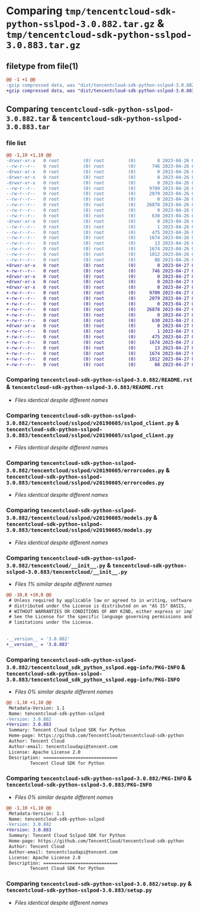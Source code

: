 # Comparing `tmp/tencentcloud-sdk-python-sslpod-3.0.882.tar.gz` & `tmp/tencentcloud-sdk-python-sslpod-3.0.883.tar.gz`

## filetype from file(1)

```diff
@@ -1 +1 @@
-gzip compressed data, was "dist/tencentcloud-sdk-python-sslpod-3.0.882.tar", last modified: Wed Apr 26 03:45:41 2023, max compression
+gzip compressed data, was "dist/tencentcloud-sdk-python-sslpod-3.0.883.tar", last modified: Thu Apr 27 00:48:25 2023, max compression
```

## Comparing `tencentcloud-sdk-python-sslpod-3.0.882.tar` & `tencentcloud-sdk-python-sslpod-3.0.883.tar`

### file list

```diff
@@ -1,19 +1,19 @@
-drwxr-xr-x   0 root         (0) root         (0)        0 2023-04-26 03:45:41.000000 tencentcloud-sdk-python-sslpod-3.0.882/
--rw-r--r--   0 root         (0) root         (0)      746 2023-04-26 03:45:41.000000 tencentcloud-sdk-python-sslpod-3.0.882/README.rst
-drwxr-xr-x   0 root         (0) root         (0)        0 2023-04-26 03:45:41.000000 tencentcloud-sdk-python-sslpod-3.0.882/tencentcloud/
-drwxr-xr-x   0 root         (0) root         (0)        0 2023-04-26 03:45:41.000000 tencentcloud-sdk-python-sslpod-3.0.882/tencentcloud/sslpod/
-drwxr-xr-x   0 root         (0) root         (0)        0 2023-04-26 03:45:41.000000 tencentcloud-sdk-python-sslpod-3.0.882/tencentcloud/sslpod/v20190605/
--rw-r--r--   0 root         (0) root         (0)     9709 2023-04-26 03:45:41.000000 tencentcloud-sdk-python-sslpod-3.0.882/tencentcloud/sslpod/v20190605/sslpod_client.py
--rw-r--r--   0 root         (0) root         (0)     2079 2023-04-26 03:45:41.000000 tencentcloud-sdk-python-sslpod-3.0.882/tencentcloud/sslpod/v20190605/errorcodes.py
--rw-r--r--   0 root         (0) root         (0)        0 2023-04-26 03:45:41.000000 tencentcloud-sdk-python-sslpod-3.0.882/tencentcloud/sslpod/v20190605/__init__.py
--rw-r--r--   0 root         (0) root         (0)    26878 2023-04-26 03:45:41.000000 tencentcloud-sdk-python-sslpod-3.0.882/tencentcloud/sslpod/v20190605/models.py
--rw-r--r--   0 root         (0) root         (0)        0 2023-04-26 03:45:41.000000 tencentcloud-sdk-python-sslpod-3.0.882/tencentcloud/sslpod/__init__.py
--rw-r--r--   0 root         (0) root         (0)      630 2023-04-26 03:45:41.000000 tencentcloud-sdk-python-sslpod-3.0.882/tencentcloud/__init__.py
-drwxr-xr-x   0 root         (0) root         (0)        0 2023-04-26 03:45:41.000000 tencentcloud-sdk-python-sslpod-3.0.882/tencentcloud_sdk_python_sslpod.egg-info/
--rw-r--r--   0 root         (0) root         (0)        1 2023-04-26 03:45:41.000000 tencentcloud-sdk-python-sslpod-3.0.882/tencentcloud_sdk_python_sslpod.egg-info/dependency_links.txt
--rw-r--r--   0 root         (0) root         (0)      475 2023-04-26 03:45:41.000000 tencentcloud-sdk-python-sslpod-3.0.882/tencentcloud_sdk_python_sslpod.egg-info/SOURCES.txt
--rw-r--r--   0 root         (0) root         (0)     1674 2023-04-26 03:45:41.000000 tencentcloud-sdk-python-sslpod-3.0.882/tencentcloud_sdk_python_sslpod.egg-info/PKG-INFO
--rw-r--r--   0 root         (0) root         (0)       13 2023-04-26 03:45:41.000000 tencentcloud-sdk-python-sslpod-3.0.882/tencentcloud_sdk_python_sslpod.egg-info/top_level.txt
--rw-r--r--   0 root         (0) root         (0)     1674 2023-04-26 03:45:41.000000 tencentcloud-sdk-python-sslpod-3.0.882/PKG-INFO
--rw-r--r--   0 root         (0) root         (0)     1012 2023-04-26 03:45:41.000000 tencentcloud-sdk-python-sslpod-3.0.882/setup.py
--rw-r--r--   0 root         (0) root         (0)       88 2023-04-26 03:45:41.000000 tencentcloud-sdk-python-sslpod-3.0.882/setup.cfg
+drwxr-xr-x   0 root         (0) root         (0)        0 2023-04-27 00:48:25.000000 tencentcloud-sdk-python-sslpod-3.0.883/
+-rw-r--r--   0 root         (0) root         (0)      746 2023-04-27 00:48:25.000000 tencentcloud-sdk-python-sslpod-3.0.883/README.rst
+drwxr-xr-x   0 root         (0) root         (0)        0 2023-04-27 00:48:25.000000 tencentcloud-sdk-python-sslpod-3.0.883/tencentcloud/
+drwxr-xr-x   0 root         (0) root         (0)        0 2023-04-27 00:48:25.000000 tencentcloud-sdk-python-sslpod-3.0.883/tencentcloud/sslpod/
+drwxr-xr-x   0 root         (0) root         (0)        0 2023-04-27 00:48:25.000000 tencentcloud-sdk-python-sslpod-3.0.883/tencentcloud/sslpod/v20190605/
+-rw-r--r--   0 root         (0) root         (0)     9709 2023-04-27 00:48:25.000000 tencentcloud-sdk-python-sslpod-3.0.883/tencentcloud/sslpod/v20190605/sslpod_client.py
+-rw-r--r--   0 root         (0) root         (0)     2079 2023-04-27 00:48:25.000000 tencentcloud-sdk-python-sslpod-3.0.883/tencentcloud/sslpod/v20190605/errorcodes.py
+-rw-r--r--   0 root         (0) root         (0)        0 2023-04-27 00:48:25.000000 tencentcloud-sdk-python-sslpod-3.0.883/tencentcloud/sslpod/v20190605/__init__.py
+-rw-r--r--   0 root         (0) root         (0)    26878 2023-04-27 00:48:25.000000 tencentcloud-sdk-python-sslpod-3.0.883/tencentcloud/sslpod/v20190605/models.py
+-rw-r--r--   0 root         (0) root         (0)        0 2023-04-27 00:48:25.000000 tencentcloud-sdk-python-sslpod-3.0.883/tencentcloud/sslpod/__init__.py
+-rw-r--r--   0 root         (0) root         (0)      630 2023-04-27 00:48:25.000000 tencentcloud-sdk-python-sslpod-3.0.883/tencentcloud/__init__.py
+drwxr-xr-x   0 root         (0) root         (0)        0 2023-04-27 00:48:25.000000 tencentcloud-sdk-python-sslpod-3.0.883/tencentcloud_sdk_python_sslpod.egg-info/
+-rw-r--r--   0 root         (0) root         (0)        1 2023-04-27 00:48:25.000000 tencentcloud-sdk-python-sslpod-3.0.883/tencentcloud_sdk_python_sslpod.egg-info/dependency_links.txt
+-rw-r--r--   0 root         (0) root         (0)      475 2023-04-27 00:48:25.000000 tencentcloud-sdk-python-sslpod-3.0.883/tencentcloud_sdk_python_sslpod.egg-info/SOURCES.txt
+-rw-r--r--   0 root         (0) root         (0)     1674 2023-04-27 00:48:25.000000 tencentcloud-sdk-python-sslpod-3.0.883/tencentcloud_sdk_python_sslpod.egg-info/PKG-INFO
+-rw-r--r--   0 root         (0) root         (0)       13 2023-04-27 00:48:25.000000 tencentcloud-sdk-python-sslpod-3.0.883/tencentcloud_sdk_python_sslpod.egg-info/top_level.txt
+-rw-r--r--   0 root         (0) root         (0)     1674 2023-04-27 00:48:25.000000 tencentcloud-sdk-python-sslpod-3.0.883/PKG-INFO
+-rw-r--r--   0 root         (0) root         (0)     1012 2023-04-27 00:48:25.000000 tencentcloud-sdk-python-sslpod-3.0.883/setup.py
+-rw-r--r--   0 root         (0) root         (0)       88 2023-04-27 00:48:25.000000 tencentcloud-sdk-python-sslpod-3.0.883/setup.cfg
```

### Comparing `tencentcloud-sdk-python-sslpod-3.0.882/README.rst` & `tencentcloud-sdk-python-sslpod-3.0.883/README.rst`

 * *Files identical despite different names*

### Comparing `tencentcloud-sdk-python-sslpod-3.0.882/tencentcloud/sslpod/v20190605/sslpod_client.py` & `tencentcloud-sdk-python-sslpod-3.0.883/tencentcloud/sslpod/v20190605/sslpod_client.py`

 * *Files identical despite different names*

### Comparing `tencentcloud-sdk-python-sslpod-3.0.882/tencentcloud/sslpod/v20190605/errorcodes.py` & `tencentcloud-sdk-python-sslpod-3.0.883/tencentcloud/sslpod/v20190605/errorcodes.py`

 * *Files identical despite different names*

### Comparing `tencentcloud-sdk-python-sslpod-3.0.882/tencentcloud/sslpod/v20190605/models.py` & `tencentcloud-sdk-python-sslpod-3.0.883/tencentcloud/sslpod/v20190605/models.py`

 * *Files identical despite different names*

### Comparing `tencentcloud-sdk-python-sslpod-3.0.882/tencentcloud/__init__.py` & `tencentcloud-sdk-python-sslpod-3.0.883/tencentcloud/__init__.py`

 * *Files 1% similar despite different names*

```diff
@@ -10,8 +10,8 @@
 # Unless required by applicable law or agreed to in writing, software
 # distributed under the License is distributed on an "AS IS" BASIS,
 # WITHOUT WARRANTIES OR CONDITIONS OF ANY KIND, either express or implied.
 # See the License for the specific language governing permissions and
 # limitations under the License.
 
 
-__version__ = '3.0.882'
+__version__ = '3.0.883'
```

### Comparing `tencentcloud-sdk-python-sslpod-3.0.882/tencentcloud_sdk_python_sslpod.egg-info/PKG-INFO` & `tencentcloud-sdk-python-sslpod-3.0.883/tencentcloud_sdk_python_sslpod.egg-info/PKG-INFO`

 * *Files 0% similar despite different names*

```diff
@@ -1,10 +1,10 @@
 Metadata-Version: 1.1
 Name: tencentcloud-sdk-python-sslpod
-Version: 3.0.882
+Version: 3.0.883
 Summary: Tencent Cloud Sslpod SDK for Python
 Home-page: https://github.com/TencentCloud/tencentcloud-sdk-python
 Author: Tencent Cloud
 Author-email: tencentcloudapi@tencent.com
 License: Apache License 2.0
 Description: ============================
         Tencent Cloud SDK for Python
```

### Comparing `tencentcloud-sdk-python-sslpod-3.0.882/PKG-INFO` & `tencentcloud-sdk-python-sslpod-3.0.883/PKG-INFO`

 * *Files 0% similar despite different names*

```diff
@@ -1,10 +1,10 @@
 Metadata-Version: 1.1
 Name: tencentcloud-sdk-python-sslpod
-Version: 3.0.882
+Version: 3.0.883
 Summary: Tencent Cloud Sslpod SDK for Python
 Home-page: https://github.com/TencentCloud/tencentcloud-sdk-python
 Author: Tencent Cloud
 Author-email: tencentcloudapi@tencent.com
 License: Apache License 2.0
 Description: ============================
         Tencent Cloud SDK for Python
```

### Comparing `tencentcloud-sdk-python-sslpod-3.0.882/setup.py` & `tencentcloud-sdk-python-sslpod-3.0.883/setup.py`

 * *Files identical despite different names*

